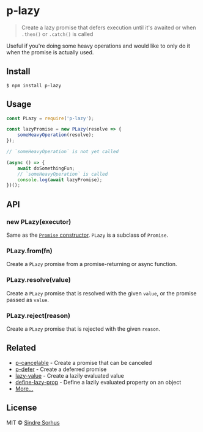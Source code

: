 # p-lazy

> Create a lazy promise that defers execution until it's awaited or when `.then()` or `.catch()` is called

Useful if you're doing some heavy operations and would like to only do it when the promise is actually used.


## Install

```
$ npm install p-lazy
```


## Usage

```js
const PLazy = require('p-lazy');

const lazyPromise = new PLazy(resolve => {
	someHeavyOperation(resolve);
});

// `someHeavyOperation` is not yet called

(async () => {
	await doSomethingFun;
	// `someHeavyOperation` is called
	console.log(await lazyPromise);
})();
```


## API

### new PLazy(executor)

Same as the [`Promise` constructor](https://developer.mozilla.org/en/docs/Web/JavaScript/Reference/Global_Objects/Promise). `PLazy` is a subclass of `Promise`.

### PLazy.from(fn)

Create a `PLazy` promise from a promise-returning or async function.

### PLazy.resolve(value)

Create a `PLazy` promise that is resolved with the given `value`, or the promise passed as `value`.

### PLazy.reject(reason)

Create a `PLazy` promise that is rejected with the given `reason`.


## Related

- [p-cancelable](https://github.com/sindresorhus/p-cancelable) - Create a promise that can be canceled
- [p-defer](https://github.com/sindresorhus/p-defer) - Create a deferred promise
- [lazy-value](https://github.com/sindresorhus/lazy-value) - Create a lazily evaluated value
- [define-lazy-prop](https://github.com/sindresorhus/define-lazy-prop) - Define a lazily evaluated property on an object
- [More…](https://github.com/sindresorhus/promise-fun)


## License

MIT © [Sindre Sorhus](https://sindresorhus.com)
